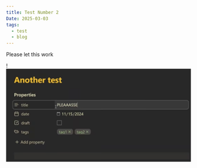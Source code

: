 ```yaml
---
title: Test Number 2
Date: 2025-03-03
tags:
  - test
  - blog
---
```

Please let this work

!![Image Description](/images/Pasted%20image%2020250303104953.png)